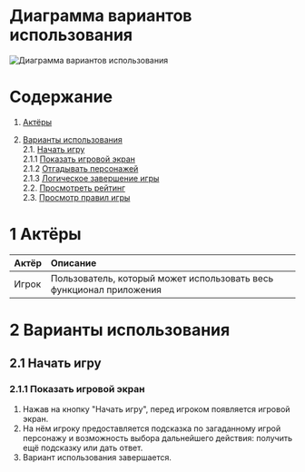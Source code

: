 # Диаграмма вариантов использования

![Диаграмма вариантов использования](https://github.com/bar47ney/trtpo_two/blob/master/Images/use_case.png)
# Содержание

1. [Актёры](#1) <br>
2. [Варианты использования](#2) <br>
    2.1. [Начать игру](#2.1) <br>
      2.1.1 [Показать игровой экран](#2.1.1) <br>
      2.1.2 [Отгадывать персонажей](#2.1.2) <br>
      2.1.3 [Логическое завершение игры](#2.1.3) <br>
    2.2. [Просмотреть рейтинг](#2.2) <br>
    2.3. [Просмотр правил игры](#2.3) <br>
    
    <a name="1"/>
 
 # 1 Актёры
 
| Актёр | Описание |
|:--|:--|
| Игрок | Пользователь, который может использовать весь функционал приложения |

<a name="2"/>

# 2 Варианты использования

<a name="2.1"/>

## 2.1 Начать игру

<a name="2.1.1"/>

### 2.1.1 Показать игровой экран
1. Нажав на кнопку "Начать игру", перед игроком появляется игровой экран. <br>
2. На нём игроку предоставляется подсказка по загаданному игрой персонажу и возможность выбора дальнейшего действия: получить ещё подсказку или дать ответ.<br>
3. Вариант использования завершается.

<a name="2.1.2"/>
